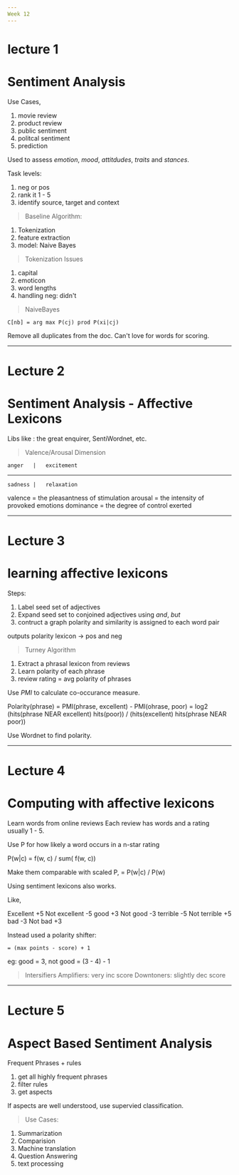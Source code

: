 ```yaml
---
Week 12
---
```


# lecture 1

# Sentiment Analysis

Use Cases,
1. movie review
2. product review
3. public sentiment
4. politcal sentiment
5. prediction

Used to assess _emotion_, _mood_, _attitdudes_, _traits_ and _stances_.

Task levels:
1. neg or pos
2. rank it 1 - 5
3. identify source, target and context

> Baseline Algorithm:
1. Tokenization
2. feature extraction
3. model: Naive Bayes

> Tokenization Issues
1. capital
2. emoticon
3. word lengths
4. handling neg: didn't

> NaiveBayes

    C[nb] = arg max P(cj) prod P(xi|cj)

Remove all duplicates from the doc.
Can't love for words for scoring.

---

# Lecture 2

# Sentiment Analysis - Affective Lexicons

Libs like : the great enquirer, SentiWordnet, etc.

> Valence/Arousal Dimension


    anger   |   excitement
  --------------------------
    sadness |   relaxation

valence = the pleasantness of stimulation
arousal = the intensity of provoked emotions
dominance = the degree of control exerted

---

# Lecture 3

# learning affective lexicons

Steps:
1. Label seed set of adjectives
2. Expand seed set to conjoined adjectives
    using _and_, _but_
3. contruct a graph
    polarity and similarity is assigned to each word pair

outputs polarity lexicon -> pos and neg

> Turney Algorithm

1. Extract a phrasal lexicon from reviews
2. Learn polarity of each phrase
3. review rating = avg polarity of phrases

Use _PMI_ to calculate co-occurance measure.

Polarity(phrase) = PMI(phrase, excellent) - PMI(ohrase, poor)
                 = log2 (hits(phrase NEAR excellent) hits(poor)) / (hits(excellent) hits(phrase NEAR poor))

Use Wordnet to find polarity.

---

# Lecture 4

# Computing with affective lexicons

Learn words from online reviews
Each review has words and a rating usually 1 - 5.

Use P for how likely a word occurs in a n-star rating

P(w|c) = f(w, c) / sum( f(w, c))

Make them comparable with scaled P, = P(w|c) / P(w)

Using sentiment lexicons also works.

Like,

Excellent   +5      Not excellent   -5
good        +3      Not good        -3
terrible    -5      Not terrible    +5
bad         -3      Not bad         +3

Instead used a polarity shifter:

    = (max points - score) + 1

eg: good = 3, not good = (3 - 4) - 1

> Intersifiers
Amplifiers: very        inc score
Downtoners: slightly    dec score

---

# Lecture 5

# Aspect Based Sentiment Analysis

Frequent Phrases + rules
1. get all highly frequent phrases
2. filter rules
3. get aspects

If aspects are well understood, use supervied classification.

> Use Cases:

1. Summarization
2. Comparision
3. Machine translation
4. Question Answering
5. text processing

